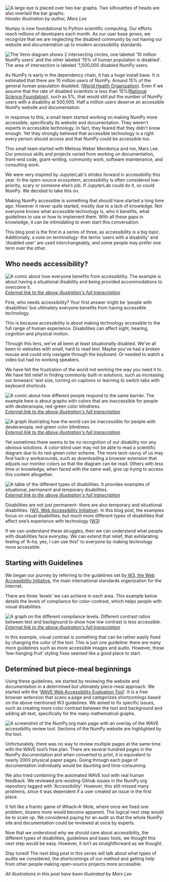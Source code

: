 <!--
.. title: Making Numpy Accessible: Guidelines and Tools
.. slug: numpy-accessibility-guidelines
.. date: 2021-07-27 12:39:34 UTC-05:00
.. author: Mars Lee
.. tags: Accessibility, NumPy
.. category:
.. link:
.. description:
.. type: text
-->

![A large eye is placed over two bar graphs. Two silhouettes of heads are also
overlaid the bar graphs.](/images/2021/07/numpy-accessibility/header_image.png)
_Header illustration by author, Mars Lee_

Numpy is now foundational to Python scientific computing. Our efforts reach
millions of developers each month. As our user base grows, we recognize that we
are neglecting the disabled community by not having our website and
documentation up to modern accessibility standards.

<!-- TEASER_END -->

![The Venn diagram shows 2 intersecting circles, one labeled '10 million NumPy
users' and the other labeled '15% of human population is disabled'. The area of
intersection is labeled '1,500,000 disabled NumPy
users.](/images/2021/07/numpy-accessibility/venn_diagram.png)

As NumPy is early in the dependency chain, it has a huge install base. It is
estimated that there are 10 million users of NumPy. Around 15% of the general
human population disabled. ([World Health
Organization](https://www.who.int/disabilities/world_report/2011/report.pdf)).
Even if we assume that the rate of disabled scientists is less than
15%([National Science
Foundation](https://www.ncses.nsf.gov/pubs/nsf19304/data)), such as 5%, that
would still put the number of NumPy users with a disability at 500,000. Half a
million users deserve an accessible NumPy website and documentation.

In response to this, a small team started working on making NumPy more
accessible, specifically its website and documentation. They weren’t experts in
accessible technology. In fact, they feared that they didn’t know enough. Yet
they strongly believed that accessible technology is a right every person should
access and that NumPy could be accessible too.

This small team started with Melissa Weber Mendonça and me, Mars Lee. Our
previous skills and projects varied from working on documentation, front-end
code, grant-writing, community work, software maintenance, and consulting work.

We were very inspired by JupyterLab's strides forward in accessibility this
year. In the open-source ecosystem, accessibility is often considered
low-priority, scary or someone else’s job. If JupyterLab could do it, so could
NumPy. We decided to take this on.

Making NumPy accessible is something that should have started a long time ago.
However it never quite started, mostly due to a lack of knowledge. Not everyone
knows what accessible technology is, who it benefits, what guidelines to use or
how to implement them. With all these gaps in knowledge, it can be intimidating
to even start this conversation.

This blog post is the first in a series of three, as accessibility is a big
topic. Additionally, a note on terminology- the terms ‘users with a disability’
and ‘disabled user’ are used interchangeably, and some people may prefer one
term over the other.

## Who needs accessibility?

![A comic about how everyone benefits from accessibility. The example is about
having a situational disability and being provided accommodations to overcome
it.](/images/2021/07/numpy-accessibility/situation_disability.png) [_External
link to the above illustration's full
transcription_](https://gist.githubusercontent.com/MarsBarLee/4f5f30ede8631dec8fd9fcd0526aa065/raw/6ab7e61cec2dc173a84b04cec246fde6b2841d81/situation_disability.png)

First, who needs accessibility? Your first answer might be ‘people with
disabilities’ but ultimately everyone benefits from having accessible
technology.

This is because accessibility is about making technology accessible to the full
range of human experience. Disabilities can affect sight, hearing, cognition and
physical motion.

Through this lens, we’ve all been at least situationally disabled. We’ve all
been to websites with small, hard to read text. Maybe you’ve had a broken mouse
and could only navigate through the keyboard. Or needed to watch a video but had
no working speakers.

We have felt the frustration of the world not working the way you need it to. We
have felt relief in finding commonly built-in solutions, such as increasing our
browsers' text size, turning on captions or learning to switch tabs with
keyboard shortcuts.

![A comic about how different people respond to the same barrier. The example
here is about graphs with colors that are inaccessible for people with
deuteranopia, red-green color blindness.](/images/2021/07/numpy-accessibility/disability_not_recognized.png)
[_External link to the above illustration's full
transcription_](https://gist.githubusercontent.com/MarsBarLee/8beffb99b2f0976a42a97d68bb89f8d2/raw/fb20ffc54bd19e1b0e6cb12873a89734cfda23ae/disability_not_recognized.png)

![A graph illustrating how the world can be inaccessible for people with
deuteranopia, red-green color blindness.](/images/2021/07/numpy-accessibility/color_deficiency.png)
[_External link to the above illustration's full
transcription_](https://gist.githubusercontent.com/MarsBarLee/eae9824bf76b3ea89d719e61e2f1e078/raw/faed346caedebd666a87dbbe734ec092ecde368e/color_deficiency.png)

Yet sometimes there seems to be no recognition of our disability nor any
obvious solutions. A color-blind user may not be able to read a scientific
diagram due to its red-green color scheme. The more tech-savvy of us may find
hack-y workarounds, such as downloading a browser extension that adjusts our
monitor colors so that the diagram can be read. Others with less time or
knowledge, when faced with the same wall, give up trying to access this content
altogether.

![A table of the different types of disabilities. It provides examples of
situational, permanent and temporary
disabilities.](/images/2021/07/numpy-accessibility/types_of_disabilities.png)
[_External link to the above illustration's full
transcription_](https://gist.githubusercontent.com/MarsBarLee/69172dd5083e7aaaaf7789ef2143befc/raw/2ebd6071dc72118e810e67bab217c94d9b0469dd/types_of_disabilities.png)

Disabilities are not just permanent- there are also temporary and situational
disabilities. ([W3, Web Accessibility
Initiative](https://www.w3.org/WAI/people-use-web/abilities-barriers/)). In this
blog post, the examples focus on visual disabilities, but much more different
types of disabilities that affect one’s experience with technology
([W3](https://www.w3.org/WAI/people-use-web/abilities-barriers/))

If we can understand these struggles, then we can understand what people with
disabilities face everyday. We can extend that relief, that exhilarating feeling
of ‘A-ha, yes, I can use this!’ to everyone by making technology more
accessible.

## Starting with Guidelines

We began our journey by referring to the guidelines set by[ W3, the Web
Accessibility Initiative](https://www.w3.org/), the main international standards
organization for the Internet.

There are three ‘levels’ we can achieve in each area. This example below details
the levels of compliance for color-contrast, which helps people with visual
disabilities.

![A graph on the different compliance levels. Different contrast ratios between
text and background to show how low contrast is less
accessible.](/images/2021/07/numpy-accessibility/compliance_levels.png)
[_External link to the above illustration's full
transcription_](https://gist.githubusercontent.com/MarsBarLee/e7b0586e082063e98130509f1ccedbd4/raw/530e3bb7a545b74404f0716626f307be0bd32761/compliance_levels.png)

In this example, visual contrast is something that can be rather easily fixed by
changing the color of the text. This is just one guideline: there are many more
guidelines such as more accessible images and audio. However, these ‘low-hanging
fruit’ styling fixes seemed like a good place to start.

## Determined but piece-meal beginnings

Using these guidelines, we started by reviewing the website and documentation in
a determined but ultimately piece-meal approach. We started with the ‘[WAVE Web
Accessibility Evaluation Tool](https://wave.webaim.org/)’. It is a free browser
extension that scans a page and categorizes shortcomings based on the above
mentioned W3 guidelines. We aimed to fix specific issues, such as creating more
color contrast between the text and background and adding alt-text, specifically
for the many mathematical graphs.

![A screenshot of the NumPy.org main page with an overlay of the WAVE
accessibility review tool. Sections of the NumPy website are highlighted by the
tool.](/images/2021/07/numpy-accessibility/wave_extension.png)

Unfortunately, there was no way to review multiple pages at the same time with
the WAVE tool’s free plan. There are several hundred pages in the NumPy
documentation and when converted to print, it is equivalent to nearly 2000
physical paper pages. Going through each page of documentation individually would
be daunting and time-consuming.

We also tried combining the automated WAVE tool with real human feedback. We
reviewed pre-existing Github issues in the NumPy.org repository tagged with
‘Accessibility’. However, this still missed many problems, since it was
dependent if a user created an issue in the first place.

It felt like a frantic game of Whack-A-Mole, where once we fixed one problem,
dozens more would become apparent. The logical next step would be to scale up.
We considered paying for an audit so that the whole NumPy site and documentation
could be reviewed at once by experts.

Now that we understood why we should care about accessibility, the different
types of disabilities, guidelines and basic tools, we thought this next step
would be easy. However, it isn’t as straightforward as we thought.

Stay tuned! The next blog post in this series will talk about what types of
audits we considered, the shortcomings of our method and getting help from other
people making open-source projects more accessible.

_All illustrations in this post have been illustrated by Mars Lee_

